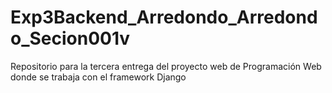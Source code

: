 # Exp3Backend_Arredondo_Arredondo_Secion001v
Repositorio para la tercera entrega del proyecto web de Programación Web donde se trabaja con el framework Django

